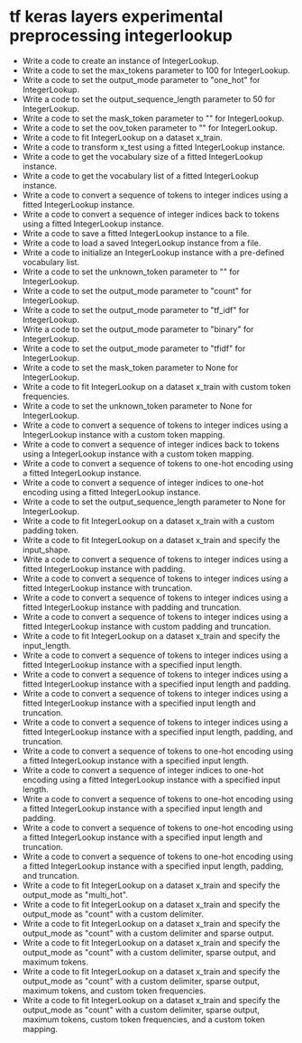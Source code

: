 # tf keras layers experimental preprocessing integerlookup

- Write a code to create an instance of IntegerLookup.
- Write a code to set the max_tokens parameter to 100 for IntegerLookup.
- Write a code to set the output_mode parameter to "one_hot" for IntegerLookup.
- Write a code to set the output_sequence_length parameter to 50 for IntegerLookup.
- Write a code to set the mask_token parameter to "<MASK>" for IntegerLookup.
- Write a code to set the oov_token parameter to "<OOV>" for IntegerLookup.
- Write a code to fit IntegerLookup on a dataset x_train.
- Write a code to transform x_test using a fitted IntegerLookup instance.
- Write a code to get the vocabulary size of a fitted IntegerLookup instance.
- Write a code to get the vocabulary list of a fitted IntegerLookup instance.
- Write a code to convert a sequence of tokens to integer indices using a fitted IntegerLookup instance.
- Write a code to convert a sequence of integer indices back to tokens using a fitted IntegerLookup instance.
- Write a code to save a fitted IntegerLookup instance to a file.
- Write a code to load a saved IntegerLookup instance from a file.
- Write a code to initialize an IntegerLookup instance with a pre-defined vocabulary list.
- Write a code to set the unknown_token parameter to "<UNKNOWN>" for IntegerLookup.
- Write a code to set the output_mode parameter to "count" for IntegerLookup.
- Write a code to set the output_mode parameter to "tf_idf" for IntegerLookup.
- Write a code to set the output_mode parameter to "binary" for IntegerLookup.
- Write a code to set the output_mode parameter to "tfidf" for IntegerLookup.
- Write a code to set the mask_token parameter to None for IntegerLookup.
- Write a code to fit IntegerLookup on a dataset x_train with custom token frequencies.
- Write a code to set the unknown_token parameter to None for IntegerLookup.
- Write a code to convert a sequence of tokens to integer indices using a IntegerLookup instance with a custom token mapping.
- Write a code to convert a sequence of integer indices back to tokens using a IntegerLookup instance with a custom token mapping.
- Write a code to convert a sequence of tokens to one-hot encoding using a fitted IntegerLookup instance.
- Write a code to convert a sequence of integer indices to one-hot encoding using a fitted IntegerLookup instance.
- Write a code to set the output_sequence_length parameter to None for IntegerLookup.
- Write a code to fit IntegerLookup on a dataset x_train with a custom padding token.
- Write a code to fit IntegerLookup on a dataset x_train and specify the input_shape.
- Write a code to convert a sequence of tokens to integer indices using a fitted IntegerLookup instance with padding.
- Write a code to convert a sequence of tokens to integer indices using a fitted IntegerLookup instance with truncation.
- Write a code to convert a sequence of tokens to integer indices using a fitted IntegerLookup instance with padding and truncation.
- Write a code to convert a sequence of tokens to integer indices using a fitted IntegerLookup instance with custom padding and truncation.
- Write a code to fit IntegerLookup on a dataset x_train and specify the input_length.
- Write a code to convert a sequence of tokens to integer indices using a fitted IntegerLookup instance with a specified input length.
- Write a code to convert a sequence of tokens to integer indices using a fitted IntegerLookup instance with a specified input length and padding.
- Write a code to convert a sequence of tokens to integer indices using a fitted IntegerLookup instance with a specified input length and truncation.
- Write a code to convert a sequence of tokens to integer indices using a fitted IntegerLookup instance with a specified input length, padding, and truncation.
- Write a code to convert a sequence of tokens to one-hot encoding using a fitted IntegerLookup instance with a specified input length.
- Write a code to convert a sequence of integer indices to one-hot encoding using a fitted IntegerLookup instance with a specified input length.
- Write a code to convert a sequence of tokens to one-hot encoding using a fitted IntegerLookup instance with a specified input length and padding.
- Write a code to convert a sequence of tokens to one-hot encoding using a fitted IntegerLookup instance with a specified input length and truncation.
- Write a code to convert a sequence of tokens to one-hot encoding using a fitted IntegerLookup instance with a specified input length, padding, and truncation.
- Write a code to fit IntegerLookup on a dataset x_train and specify the output_mode as "multi_hot".
- Write a code to fit IntegerLookup on a dataset x_train and specify the output_mode as "count" with a custom delimiter.
- Write a code to fit IntegerLookup on a dataset x_train and specify the output_mode as "count" with a custom delimiter and sparse output.
- Write a code to fit IntegerLookup on a dataset x_train and specify the output_mode as "count" with a custom delimiter, sparse output, and maximum tokens.
- Write a code to fit IntegerLookup on a dataset x_train and specify the output_mode as "count" with a custom delimiter, sparse output, maximum tokens, and custom token frequencies.
- Write a code to fit IntegerLookup on a dataset x_train and specify the output_mode as "count" with a custom delimiter, sparse output, maximum tokens, custom token frequencies, and a custom token mapping.